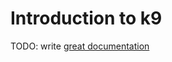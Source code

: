# Introduction to k9

TODO: write [great documentation](http://jacobian.org/writing/great-documentation/what-to-write/)
